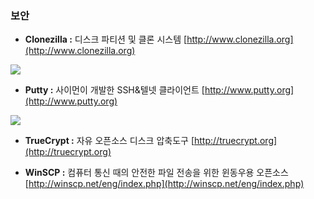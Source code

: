 ### 보안

* **Clonezilla :** 디스크 파티션 및 클론 시스템  [http://www.clonezilla.org](http://www.clonezilla.org)

![](/assets/퍼티.png)

* **Putty :** 사이먼이 개발한 SSH&텔넷 클라이언트 [http://www.putty.org](http://www.putty.org)

![](/assets/트루크립트.png)

* **TrueCrypt :** 자유 오픈소스 디스크 압축도구 [http://truecrypt.org](http://truecrypt.org)

* **WinSCP :** 컴퓨터 통신 때의 안전한 파일 전송을 위한 윈동우용 오픈소스 [http://winscp.net/eng/index.php](http://winscp.net/eng/index.php)



